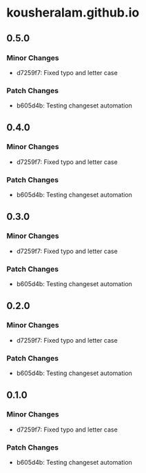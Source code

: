 # kousheralam.github.io

## 0.5.0

### Minor Changes

- d7259f7: Fixed typo and letter case

### Patch Changes

- b605d4b: Testing changeset automation

## 0.4.0

### Minor Changes

- d7259f7: Fixed typo and letter case

### Patch Changes

- b605d4b: Testing changeset automation

## 0.3.0

### Minor Changes

- d7259f7: Fixed typo and letter case

### Patch Changes

- b605d4b: Testing changeset automation

## 0.2.0

### Minor Changes

- d7259f7: Fixed typo and letter case

### Patch Changes

- b605d4b: Testing changeset automation

## 0.1.0

### Minor Changes

- d7259f7: Fixed typo and letter case

### Patch Changes

- b605d4b: Testing changeset automation
